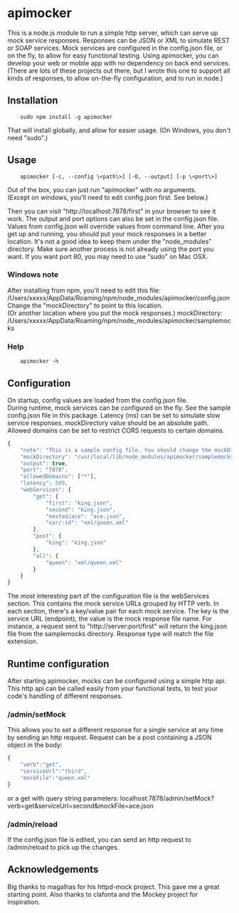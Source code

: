 # apimocker
This is a node.js module to run a simple http server, which can serve up mock service responses.
Responses can be JSON or XML to simulate REST or SOAP services.
Mock services are configured in the config.json file, or on the fly, to allow for easy functional testing.
Using apimocker, you can develop your web or mobile app with no dependency on back end services.
(There are lots of these projects out there, but I wrote this one to support all kinds of responses,
to allow on-the-fly configuration, and to run in node.)

## Installation
		sudo npm install -g apimocker
That will install globally, and allow for easier usage.
(On Windows, you don't need "sudo".)

## Usage
        apimocker [-c, --config \<path\>] [-O, --output] [-p \<port\>]

Out of the box, you can just run "apimocker" with no arguments.  
(Except on windows, you'll need to edit config.json first.  See below.)

Then you can visit "http://localhost:7878/first" in your browser to see it work.
The output and port options can also be set in the config.json file. 
Values from config.json will override values from command line.
After you get up and running, you should put your mock responses in a better location.
It's not a good idea to keep them under the "node_modules" directory.
Make sure another process is not already using the port you want. 
If you want port 80, you may need to use "sudo" on Mac OSX.

### Windows note
After installing from npm, you'll need to edit this file:
        /Users/xxxxx/AppData/Roaming/npm/node_modules/apimocker/config.json
Change the "mockDirectory" to point to this location.  
(Or another location where you put the mock responses.)
        mockDirectory: /Users/xxxxx/AppData/Roaming/npm/node_modules/apimocker/samplemocks

### Help
        apimocker -h

## Configuration
On startup, config values are loaded from the config.json file.  
During runtime, mock services can be configured on the fly.
See the sample config.json file in this package. Latency (ms) can be set to simulate slow service responses.
mockDirectory value should be an absolute path. Allowed domains can be set to restrict CORS requests to certain domains. 
```js
{
    "note": "This is a sample config file. You should change the mockDirectory to a more reasonable path.",
    "mockDirectory": "/usr/local/lib/node_modules/apimocker/samplemocks/",
    "output": true,
    "port": "7878", 
    "allowedDomains": ["*"],
    "latency": 500,
    "webServices": {
        "get": {
            "first": "king.json",
            "second": "king.json",
            "nested/ace": "ace.json",
            "var/:id": "xml/queen.xml"
        },
        "post": {
            "king": "king.json"
        },
        "all": {
            "queen": "xml/queen.xml"
        }
    }
}
```
The most interesting part of the configuration file is the webServices section.
This contains the mock service URLs grouped by HTTP verb. 
In each section, there's a key/value pair for each mock service.  The key is the service URL (endpoint), the value is the mock response file name.
For instance, a request sent to "http://server:port/first" will return the king.json file from the samplemocks directory.
Response type will match the file extension.

## Runtime configuration
After starting apimocker, mocks can be configured using a simple http api.
This http api can be called easily from your functional tests, to test your code's handling of different responses.

### /admin/setMock
This allows you to set a different response for a single service at any time by sending an http request.
Request can be a post containing a JSON object in the body:
```js
{
	"verb":"get",
	"serviceUrl":"third",
	"mockFile":"queen.xml"
}
```		
		
or a get with query string parameters:
localhost:7878/admin/setMock?verb=get&serviceUrl=second&mockFile=ace.json

### /admin/reload
If the config.json file is edited, you can send an http request to /admin/reload to pick up the changes.

## Acknowledgements
Big thanks to magalhas for his httpd-mock project.  This gave me a great starting point.
Also thanks to clafonta and the Mockey project for inspiration.
